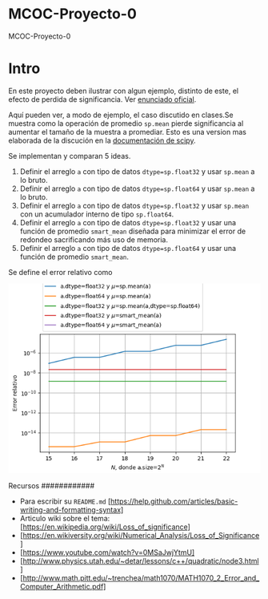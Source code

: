 # MCOC-Proyecto-0
MCOC-Proyecto-0

Intro
======

En este proyecto deben ilustrar con algun ejemplo, distinto de este, el efecto de perdida de significancia. 
Ver [enunciado oficial](https://www.dropbox.com/s/pzxwx4c03tqra9t/proyecto0.pdf?dl=0). 

Aquí pueden ver, a modo de ejemplo, el caso discutido en clases.Se muestra como la operación de promedio `sp.mean` pierde significancia al aumentar el tamaño de la muestra a promediar. Esto es una version mas elaborada de la discución en la [documentación de scipy](https://docs.scipy.org/doc/numpy-1.14.0/reference/generated/numpy.mean.html).

Se implementan y comparan 5 ideas.

 1. Definir el arreglo `a` con tipo de datos `dtype=sp.float32` y usar `sp.mean` a lo bruto. 
 1. Definir el arreglo `a` con tipo de datos `dtype=sp.float64` y usar `sp.mean` a lo bruto. 
 1. Definir el arreglo `a` con tipo de datos `dtype=sp.float32` y usar `sp.mean` con un acumulador interno de tipo `sp.float64`.
 1. Definir el arreglo `a` con tipo de datos `dtype=sp.float32` y usar una función de promedio `smart_mean` diseñada para minimizar el error de redondeo sacrificando más uso de memoria. 
 1. Definir el arreglo `a` con tipo de datos `dtype=sp.float64` y usar una función de promedio `smart_mean`.

Se define el error relativo como 


![Results](loss-of-significance.png)


Recursos
############

+ Para escribir su `README.md` [https://help.github.com/articles/basic-writing-and-formatting-syntax]
+ Articulo wiki sobre el tema: [https://en.wikipedia.org/wiki/Loss_of_significance]
+ [https://en.wikiversity.org/wiki/Numerical_Analysis/Loss_of_Significance]
+ [https://www.youtube.com/watch?v=0MSaJwjYtmU]
+ [http://www.physics.utah.edu/~detar/lessons/c++/quadratic/node3.html]
+ [http://www.math.pitt.edu/~trenchea/math1070/MATH1070_2_Error_and_Computer_Arithmetic.pdf]